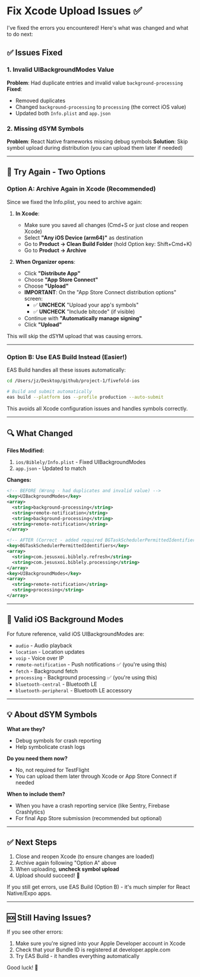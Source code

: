 # Fix Xcode Upload Issues ✅

I've fixed the errors you encountered! Here's what was changed and what to do next:

## ✅ Issues Fixed

### 1. Invalid UIBackgroundModes Value
**Problem**: Had duplicate entries and invalid value `background-processing`
**Fixed**: 
- Removed duplicates
- Changed `background-processing` to `processing` (the correct iOS value)
- Updated both `Info.plist` and `app.json`

### 2. Missing dSYM Symbols
**Problem**: React Native frameworks missing debug symbols
**Solution**: Skip symbol upload during distribution (you can upload them later if needed)

---

## 🚀 Try Again - Two Options

### Option A: Archive Again in Xcode (Recommended)

Since we fixed the Info.plist, you need to archive again:

1. **In Xcode**:
   - Make sure you saved all changes (Cmd+S or just close and reopen Xcode)
   - Select **"Any iOS Device (arm64)"** as destination
   - Go to **Product → Clean Build Folder** (hold Option key: Shift+Cmd+K)
   - Go to **Product → Archive**

2. **When Organizer opens**:
   - Click **"Distribute App"**
   - Choose **"App Store Connect"**
   - Choose **"Upload"**
   - **IMPORTANT**: On the "App Store Connect distribution options" screen:
     - ✅ **UNCHECK** "Upload your app's symbols"
     - ✅ **UNCHECK** "Include bitcode" (if visible)
   - Continue with **"Automatically manage signing"**
   - Click **"Upload"**

This will skip the dSYM upload that was causing errors.

---

### Option B: Use EAS Build Instead (Easier!)

EAS Build handles all these issues automatically:

```bash
cd /Users/jz/Desktop/github/project-1/fivefold-ios

# Build and submit automatically
eas build --platform ios --profile production --auto-submit
```

This avoids all Xcode configuration issues and handles symbols correctly.

---

## 🔍 What Changed

**Files Modified:**
1. `ios/Biblely/Info.plist` - Fixed UIBackgroundModes
2. `app.json` - Updated to match

**Changes:**
```xml
<!-- BEFORE (Wrong - had duplicates and invalid value) -->
<key>UIBackgroundModes</key>
<array>
  <string>background-processing</string>
  <string>remote-notification</string>
  <string>background-processing</string>
  <string>remote-notification</string>
</array>

<!-- AFTER (Correct - added required BGTaskSchedulerPermittedIdentifiers) -->
<key>BGTaskSchedulerPermittedIdentifiers</key>
<array>
  <string>com.jesusxoi.biblely.refresh</string>
  <string>com.jesusxoi.biblely.processing</string>
</array>
<key>UIBackgroundModes</key>
<array>
  <string>remote-notification</string>
  <string>processing</string>
</array>
```

---

## 📱 Valid iOS Background Modes

For future reference, valid iOS UIBackgroundModes are:
- `audio` - Audio playback
- `location` - Location updates
- `voip` - Voice over IP
- `remote-notification` - Push notifications ✅ (you're using this)
- `fetch` - Background fetch
- `processing` - Background processing ✅ (you're using this)
- `bluetooth-central` - Bluetooth LE
- `bluetooth-peripheral` - Bluetooth LE accessory

---

## 💡 About dSYM Symbols

**What are they?**
- Debug symbols for crash reporting
- Help symbolicate crash logs

**Do you need them now?**
- No, not required for TestFlight
- You can upload them later through Xcode or App Store Connect if needed

**When to include them?**
- When you have a crash reporting service (like Sentry, Firebase Crashlytics)
- For final App Store submission (recommended but optional)

---

## ✅ Next Steps

1. Close and reopen Xcode (to ensure changes are loaded)
2. Archive again following "Option A" above
3. When uploading, **uncheck symbol upload**
4. Upload should succeed! 🎉

If you still get errors, use EAS Build (Option B) - it's much simpler for React Native/Expo apps.

---

## 🆘 Still Having Issues?

If you see other errors:
1. Make sure you're signed into your Apple Developer account in Xcode
2. Check that your Bundle ID is registered at developer.apple.com
3. Try EAS Build - it handles everything automatically

Good luck! 🚀

